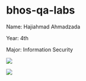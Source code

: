 # bhos-qa-labs



Name: Hajiahmad Ahmadzada

Year: 4th

Major: Information Security



![](https://github.com/ahmedvuqarsoy/bhos-qa-labs/workflows/gradle.yml/badge.svg)

![](https://github.com/ahmedvuqarsoy/bhos-qa-labs/blob/feature/lab1/.github/workflows/gradle.yml/badge.svg)

